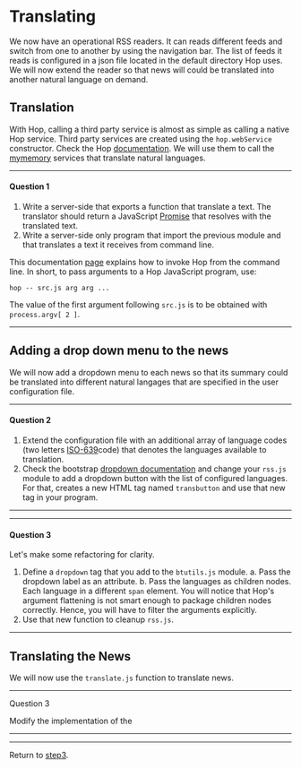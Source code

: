 Translating
===========

We now have an operational RSS readers. It can reads different feeds and
switch from one to another by using the navigation bar. The list of feeds
it reads is configured in a json file located in the default directory
Hop uses. We will now extend the reader so that news will could be
translated into another natural language on demand.

Translation
-----------

With Hop, calling a third party service is almost as simple as calling
a native Hop service. Third party services are created using the
`hop.webService` constructor. Check the Hop [documentation][hop]. We
will use them to call the [mymemory][mym] services that translate
natural languages.

*****************************************************************************
#### Question 1 #### 

1. Write a server-side that exports a function that translate a text. The
 translator should return a JavaScript [Promise][mdn] that resolves
with the translated text.
2. Write a server-side only program that import the previous module
and that translates a text it receives from command line.

This documentation [page](http://hop-dev.inria.fr/home/00-command.html) 
explains how to invoke Hop from the command line. In short, to pass
arguments to a Hop JavaScript program, use:

```shell
hop -- src.js arg arg ...
```

The value of the first argument following `src.js` is to be obtained
with `process.argv[ 2 ]`.
*****************************************************************************


Adding a drop down menu to the news
-----------------------------------

We will now add a dropdown menu to each news so that its summary could
be translated into different natural langages that are specified in 
the user configuration file.

*****************************************************************************
#### Question 2 ####

1. Extend the configuration file with an additional array of language
codes (two letters
[ISO-639](https://en.wikipedia.org/wiki/List_of_ISO_639-1_codes)code)
that denotes the languages available to translation.
2. Check the bootstrap [dropdown documentation](https://getbootstrap.com/docs/4.1/components/dropdowns/) and change your `rss.js` module to add a dropdown
button with the list of configured languages. For that, creates a new
HTML tag named `transbutton` and use that new tag in your program. 
*****************************************************************************

*****************************************************************************
#### Question 3 #### 

Let's make some refactoring for clarity. 

1. Define a `dropdown` tag that you add to the `btutils.js` module.
  a. Pass the dropdown label as an attribute.
  b. Pass the languages as children nodes. Each language in a different
`span` element. You will notice that Hop's argument flattening is not
smart enough to package children nodes correctly. Hence, you will have to
filter the arguments explicitly.
2. Use that new function to cleanup `rss.js`.

*****************************************************************************

Translating the News
--------------------

We will now use the `translate.js` function to translate news. 

*****************************************************************************
Question 3

Modify the implementation of the
*****************************************************************************



*****************************************************************************
Return to [step3](https://github.com/manuel-serrano/hop-tutorials/tree/master/rss/step3/).


[hop]: http://hop-dev.inria.fr/home/00-hop.html
[mym]: http://mymemory.translated.net
[mdn]: https://developer.mozilla.org/en-US/docs/Web/JavaScript/Reference/Global_Objects/Promise 

